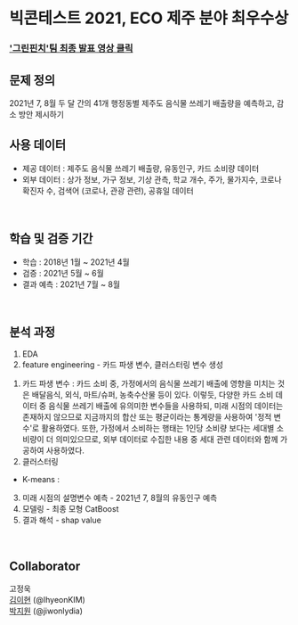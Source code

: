 # 빅콘테스트 2021, ECO 제주 분야 최우수상
### ['그린핀치'팀 최종 발표 영상 클릭](https://youtu.be/bx2k0cbR4bE?t=8776)

## 문제 정의
2021년 7, 8월 두 달 간의 41개 행정동별 제주도 음식물 쓰레기 배출량을 예측하고, 감소 방안 제시하기
<br> 

## 사용 데이터
- 제공 데이터 : 제주도 음식물 쓰레기 배출량, 유동인구, 카드 소비량 데이터
- 외부 데이터 : 상가 정보, 가구 정보, 기상 관측, 학교 개수, 주가, 물가지수, 코로나 확진자 수, 검색어 (코로나, 관광 관련), 공휴일 데이터
<br>

## 학습 및 검증 기간
- 학습 : 2018년 1월 ~ 2021년 4월
- 검증 : 2021년 5월 ~ 6월
- 결과 예측 : 2021년 7월 ~ 8월
<br>

## 분석 과정
1. EDA 
2. feature engineering - 카드 파생 변수, 클러스터링 변수 생성
1) 카드 파생 변수 : 카드 소비 중, 가정에서의 음식물 쓰레기 배출에 영향을 미치는 것은 배달음식, 외식, 마트/슈퍼, 농축수산물 등이 있다. 이렇듯, 다양한 카드 소비 데이터 중 음식물 쓰레기 배출에 유의미한 변수들을 사용하되, 미래 시점의 데이터는 존재하지 않으므로 지금까지의 합산 또는 평균이라는 통계량을 사용하여 '정적 변수'로 활용하였다.
또한, 가정에서 소비하는 행태는 1인당 소비량 보다는 세대별 소비량이 더 의미있으므로, 외부 데이터로 수집한 내용 중 세대 관련 데이터와 함께 가공하여 사용하였다.
2) 클러스터링
- K-means : 
3. 미래 시점의 설명변수 예측 - 2021년 7, 8월의 유동인구 예측
4. 모델링 - 최종 모형 CatBoost
5. 결과 해석 - shap value
<br>

## Collaborator
고정욱 <br>
[김이현](https://github.com/IhyeonKIM ) (@IhyeonKIM) <br>
[박지원](https://github.com/jiwonlydia) (@jiwonlydia) <br>


